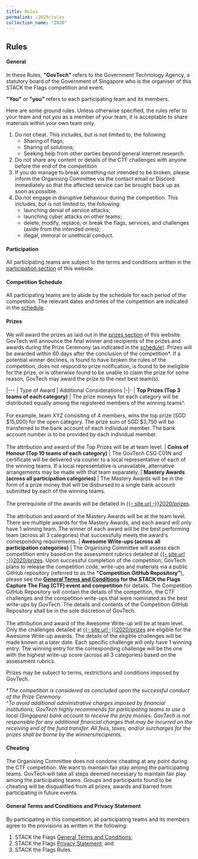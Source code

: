 ```yaml
---
title: Rules
permalink: /2020/rules
collection_name: "2020"
---
```


## Rules

#### General

In these Rules, **"GovTech"** refers to the Government Technology Agency, a statutory board of the Government of Singapore who is the organiser of this STACK the Flags competition and event.

**"You"** or **"you"** refers to each participating team and its members.

Here are some ground rules. Unless otherwise specified, the rules refer to your team and not you as a member of your team, it is acceptable to share materials within your own team only.

1. Do not cheat. This includes, but is not limited to, the following:
    * Sharing of flags;
    * Sharing of solutions;
    * Seeking help from other parties beyond general internet research.
2. Do not share any content or details of the CTF challenges with anyone before the end of the competition
3. If you do manage to break something not intended to be broken, please inform the Organising Committee via the contact email or Discord immediately so that the affected service can be brought back up as soon as possible.
4. Do not engage in disruptive behaviour during the competition. This includes, but is not limited to, the following:
    * launching denial of service attacks;
    * launching cyber attacks on other teams;
    * delete, modify, replace, or break the flags, services, and challenges (aside from the intended ones);
    * illegal, immoral or unethical conduct.


#### Participation

All participating teams are subject to the terms and conditions written in the [participation section](/2020/participation) of this website.


#### Competition Schedule

All participating teams are to abide by the schedule for each period of the competition.
The relevant dates and times of the competition are indicated in the [schedule](/2020/schedule). 


#### Prizes

We will award the prizes as laid out in the [prizes section](/2020/prizes) of this website. 
GovTech will announce the final winner and recipients of the prizes and awards during the Prize Ceremony (as indicated in the [schedule](/2020/schedule)). Prizes will be awarded within 60 days after the conclusion of the competition\*. 
If a potential winner declines, is found to have broken the rules of the competition, does not respond to prize notification, is found to be ineligible for the prize, or is otherwise found to be unable to claim the prize for some reason, GovTech may award the prize to the next best team(s).

|---
| Type of Award | Additional Considerations
|-|-
| **Top Prizes (Top 3 teams of each category)** | The prize moneys for each category will be distributed equally among the registered members of the winning teams^. <br><br>For example, team XYZ consisting of 4 members, wins the top prize (SGD $15,000) for the open category. The prize sum of SGD $3,750 will be transferred to the bank account of each individual member. The bank account number is to be provided by each individual member. <br><br>The attribution and award of the Top Prizes will be at team level.
| **Coins of Honour (Top 10 teams of each category)** | The GovTech CSG C01N and certificate will be delivered via courier to a local representative of each of the winning teams. If a local representative is unavailable, alternative arrangements may be made with that team separately.
| **Mastery Awards (across all participation categories)** | The Mastery Awards will be in the form of a prize money that will be disbursed to a single bank account submitted by each of the winning teams. <br><br>The prerequisite of the awards will be detailed in [{{- site.url -}}2020/prizes](/2020/prizes). <br><br>The attribution and award of the Mastery Awards will be at the team level. There are multiple awards for the Mastery Awards, and each award will only have 1 winning team. The winner of each award will be the best performing team (across all 3 categories) that successfully meets the award's corresponding requirements.
| **Awesome Write-ups (across all participation categories)** | The Organising Committee will assess each competition entry based on the assessment rubrics detailed at [{{- site.url -}}2020/prizes](/2020/prizes). Upon successful completion of the competition, GovTech plans to release the competition code, write-ups and materials via a public GitHub repository (referred to as the **"Competition GitHub Repository"**), please see the **[General Terms and Conditions](/general-terms-and-conditions/) for the STACK the Flags Capture The Flag (CTF) event and competition** for details. The Competition GitHub Repository will contain the details of the competition, the CTF challenges and the competition write-ups that were nominated as the best write-ups by GovTech. The details and contents of the Competition GitHub Repository shall be in the sole discretion of GovTech. <br><br>The attribution and award of the Awesome Write-up will be at team level. Only the challenges detailed at [{{- site.url -}}2020/prizes](/2020/prizes) are eligible for the Awesome Write-up awards. The details of the eligible challenges will be made known at a later date. Each specific challenge will only have 1 winning entry. The winning entry for the corresponding challenge will be the one with the highest write-up score (across all 3 categories) based on the assessment rubrics.

Prizes may be subject to terms, restrictions and conditions imposed by GovTech.

\**The competition is considered as concluded upon the successful conduct of the Prize Ceremony.*  
^*To avoid additional administrative charges imposed by financial institutions, GovTech highly recommends for participating teams to use a local (Singapore) bank account to receive the prize monies. GovTech is not responsible for any additional financial charges that may be incurred on the receiving end of the fund transfer. All fees, taxes, and/or surcharges for the prizes shall be borne by the winners/recipients.*


#### Cheating

The Organising Committee does not condone cheating at any point during the CTF competition. 
We want to maintain fair play among the participating teams. 
GovTech will take all steps deemed necessary to maintain fair play among the participating teams. 
Groups and participants found to be cheating will be disqualified from all prizes, awards and barred from participating in future events.


#### General Terms and Conditions and Privacy Statement

By participating in this competition, all participating teams and its members agree to the provisions as written in the following:

1.	STACK the Flags [General Terms and Conditions](/general-terms-and-conditions/);
2.	STACK the Flags [Privacy Statement](/privacy-statement/); and
3.	STACK the Flags Rules.
